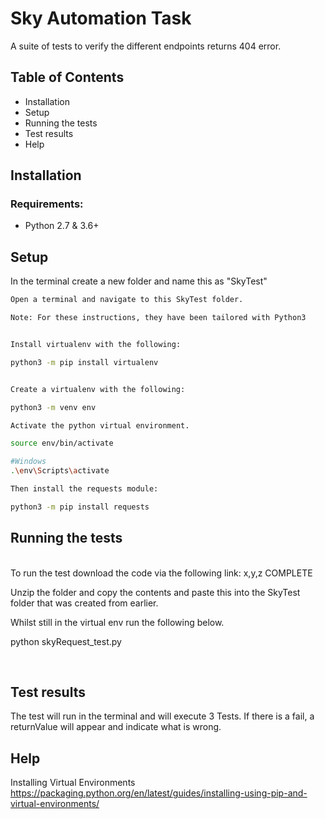# Sky Automation Task


A suite of tests to verify the different endpoints returns 404 error. 


## Table of Contents
- Installation
- Setup
- Running the tests
- Test results
- Help

## Installation
### Requirements:
* Python 2.7 & 3.6+


## Setup

In the terminal create a new folder and name this as "SkyTest"

```bash
Open a terminal and navigate to this SkyTest folder.

Note: For these instructions, they have been tailored with Python3


Install virtualenv with the following:

python3 -m pip install virtualenv 


Create a virtualenv with the following:

python3 -m venv env

Activate the python virtual environment.

source env/bin/activate

#Windows
.\env\Scripts\activate

Then install the requests module:

python3 -m pip install requests

```

## Running the tests
<br />
To run the test download the code via the following link: x,y,z COMPLETE

<br />

Unzip the folder and copy the contents and paste this into the SkyTest folder that was created from earlier. 

Whilst still in the virtual env run the following below. 

python skyRequest_test.py

<br >

## Test results
The test will run in the terminal and will execute 3 Tests. If there is a fail, a returnValue will appear and indicate what is wrong. 


## Help

Installing Virtual Environments
https://packaging.python.org/en/latest/guides/installing-using-pip-and-virtual-environments/
